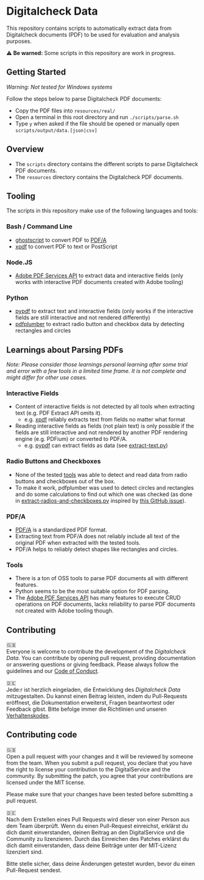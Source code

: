 # Digitalcheck Data

This repository contains scripts to automatically extract data from Digitalcheck documents (PDF) 
to be used for evaluation and analysis purposes.

⚠️ **Be warned:** Some scripts in this repository are work in progress.

## Getting Started

*Warning: Not tested for Windows systems*

Follow the steps below to parse Digitalcheck PDF documents:

- Copy the PDF files into `resources/real/`
- Open a terminal in this root directory and run `./scripts/parse.sh`
- Type `y` when asked if the file should be opened or manually open `scripts/output/data.[json|csv]`

## Overview

* The `scripts` directory contains the different scripts to parse Digitalcheck PDF documents.
* The `resources` directory contains the Digitalcheck PDF documents.

## Tooling 

The scripts in this repository make use of the following languages and tools:

### Bash / Command Line

- [ghostscript](https://www.ghostscript.com/) to convert PDF to [PDF/A](https://en.wikipedia.org/wiki/PDF/A) 
- [xpdf](https://www.xpdfreader.com/) to convert PDF to text or PostScript

### Node.JS

- [Adobe PDF Services API](https://developer.adobe.com/document-services/docs/overview/pdf-services-api/) to extract
data and interactive fields (only works with interactive PDF documents created with Adobe tooling)

### Python

- [pypdf](https://pypdf.readthedocs.io/en/stable/index.html) to extract text and interactive fields 
(only works if the interactive fields are still interactive and not rendered differently)
- [pdfplumber](https://github.com/jsvine/pdfplumber) to extract radio button and checkbox data by detecting 
rectangles and circles 

## Learnings about Parsing PDFs

*Note: Please consider those learnings personal learning after some trial and error with 
a few tools in a limited time frame. It is not complete and might differ for other use cases.*

### Interactive Fields

- Content of interactive fields is not detected by all tools when extracting text (e.g. PDF Extract API omits it).
  - e.g. [xpdf](https://www.xpdfreader.com/) reliably extracts text from fields no matter what format
- Reading interactive fields as fields (not plain text) is only possible if the fields are still interactive 
and not rendered by another PDF rendering engine (e.g. PDFium) or converted to PDF/A.
  - e.g. [pypdf](https://pypdf.readthedocs.io/en/stable/index.html) can extract fields as data (see [extract-text.py](./scripts/python/extract-text.py))

### Radio Buttons and Checkboxes

- None of the tested [tools](#Tooling) was able to detect and read data from radio buttons and checkboxes out of the box.
- To make it work, pdfplumber was used to detect circles and rectangles and do some calculations
to find out which one was checked (as done in 
[extract-radios-and-checkboxes.py](./scripts/python/extract-radios-and-checkboxes.py) 
inspired by [this GitHub issue](https://github.com/jsvine/pdfplumber/discussions/738)).

### PDF/A

- [PDF/A](https://en.wikipedia.org/wiki/PDF/A) is a standardized PDF format.
- Extracting text from PDF/A does not reliably include all text of the original PDF 
when extracted with the tested tools.
- PDF/A helps to reliably detect shapes like rectangles and circles.

### Tools

- There is a ton of OSS tools to parse PDF documents all with different features.
- Python seems to be the most suitable option for PDF parsing.
- The [Adobe PDF Services API](https://developer.adobe.com/document-services/docs/overview/pdf-services-api/)
has many features to execute CRUD operations on PDF documents, lacks reliability to parse PDF documents 
not created with Adobe tooling though.

## Contributing

🇬🇧  
Everyone is welcome to contribute the development of the _Digitalcheck Data_. You can contribute by opening pull request, 
providing documentation or answering questions or giving feedback. Please always follow the guidelines and our 
[Code of Conduct](CODE_OF_CONDUCT.md).

🇩🇪  
Jede:r ist herzlich eingeladen, die Entwicklung des _Digitalcheck Data_ mitzugestalten. Du kannst einen Beitrag leisten, 
indem du Pull-Requests eröffnest, die Dokumentation erweiterst, Fragen beantwortest oder Feedback gibst. 
Bitte befolge immer die Richtlinien und unseren [Verhaltenskodex](CODE_OF_CONDUCT_DE.md).

## Contributing code
🇬🇧   
Open a pull request with your changes and it will be reviewed by someone from the team. When you submit a pull request, 
you declare that you have the right to license your contribution to the DigitalService and the community. 
By submitting the patch, you agree that your contributions are licensed under the MIT license.

Please make sure that your changes have been tested before submitting a pull request.

🇩🇪  
Nach dem Erstellen eines Pull Requests wird dieser von einer Person aus dem Team überprüft. Wenn du einen Pull-Request 
einreichst, erklärst du dich damit einverstanden, deinen Beitrag an den DigitalService und die Community zu 
lizenzieren. Durch das Einreichen des Patches erklärst du dich damit einverstanden, dass deine Beiträge unter der 
MIT-Lizenz lizenziert sind.

Bitte stelle sicher, dass deine Änderungen getestet wurden, bevor du einen Pull-Request sendest.
